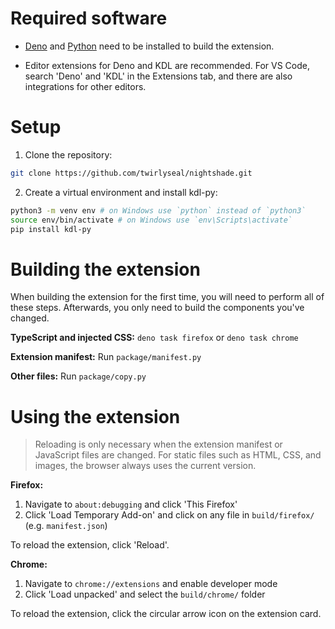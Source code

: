# Required software
- [Deno](https://deno.com/) and [Python](https://www.python.org/) need to be installed to build the extension.

- Editor extensions for Deno and KDL are recommended. For VS Code, search 'Deno' and 'KDL' in the Extensions tab, and there are also integrations for other editors.

# Setup
1. Clone the repository:
```zsh
git clone https://github.com/twirlyseal/nightshade.git
```

2. Create a virtual environment and install kdl-py:
```zsh
python3 -m venv env # on Windows use `python` instead of `python3`
source env/bin/activate # on Windows use `env\Scripts\activate`
pip install kdl-py
```

# Building the extension
When building the extension for the first time, you will need to perform all of these steps. Afterwards, you only need to build the components you've changed.

**TypeScript and injected CSS:** `deno task firefox` or `deno task chrome`

**Extension manifest:** Run `package/manifest.py`

**Other files:** Run `package/copy.py`

# Using the extension
> Reloading is only necessary when the extension manifest or JavaScript files are changed. For static files such as HTML, CSS, and images, the browser always uses the current version.

**Firefox:**
1. Navigate to `about:debugging` and click 'This Firefox'
2. Click 'Load Temporary Add-on' and click on any file in `build/firefox/` (e.g. `manifest.json`)

To reload the extension, click 'Reload'.

**Chrome:**
1. Navigate to `chrome://extensions` and enable developer mode
2. Click 'Load unpacked' and select the `build/chrome/` folder

To reload the extension, click the circular arrow icon on the extension card.
